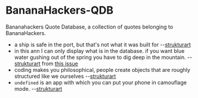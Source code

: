 # BananaHackers-QDB
Bananahackers Quote Database, a collection of quotes belonging to BananaHackers.

 - a ship is safe in the port, but that's not what it was built for --[strukturart](https://github.com/strukturart)
 - in this ann I can only display what is in the database. if you want blue water gushing out of the spring you have to dig deep in the mountain. --[strukturart](https://github.com/strukturart) from [this issue](https://github.com/strukturart/bHacker-store-client/issues/57#issuecomment-719917676)
 - coding makes you philosophical, people create objects that are roughly structured like we ourselves --[strukturart](https://github.com/strukturart)
 - `undefined` is an app with which you can put your phone in camouflage mode. --[strukturart](https://github.com/strukturart)
